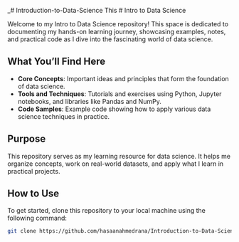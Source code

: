 ﻿_# Introduction-to-Data-Science
This # Intro to Data Science

Welcome to my Intro to Data Science repository! This space is dedicated to documenting my hands-on learning journey, showcasing examples, notes, and practical code as
I dive into the fascinating world of data science.
## What You’ll Find Here

- **Core Concepts**: Important ideas and principles that form the foundation of data science.
- **Tools and Techniques**: Tutorials and exercises using Python, Jupyter notebooks, and libraries like Pandas and NumPy.
- **Code Samples**: Example code showing how to apply various data science techniques in practice.


## Purpose

This repository serves as my learning resource for data science. It helps me organize concepts, work on real-world datasets, and apply what I learn in practical projects.

## How to Use

To get started, clone this repository to your local machine using the following command:

```bash
git clone https://github.com/hasaanahmedrana/Introduction-to-Data-Science
